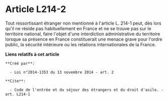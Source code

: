 # Article L214-2

Tout ressortissant étranger non mentionné à l'article L. 214-1 peut, dès lors qu'il ne réside pas habituellement en France et
ne se trouve pas sur le territoire national, faire l'objet d'une interdiction administrative du territoire lorsque sa
présence en France constituerait une menace grave pour l'ordre public, la sécurité intérieure ou les relations
internationales de la France.

**Liens relatifs à cet article**

	**Créé par**:

	  - Loi n°2014-1353 du 13 novembre 2014 - art. 2

	**Cite**:

	  - Code de l'entrée et du séjour des étrangers et du droit d'asile. - art. L214-1
